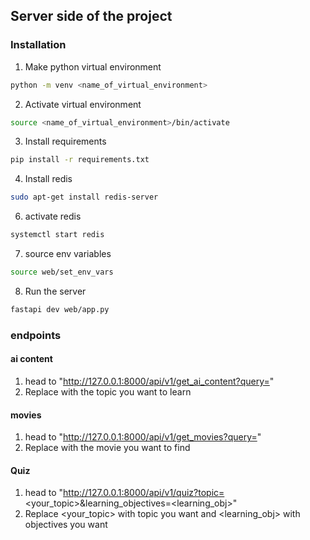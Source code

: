 ## Server side of the project
### Installation
1. Make python virtual environment
```bash
python -m venv <name_of_virtual_environment>
```
2. Activate virtual environment
```bash
source <name_of_virtual_environment>/bin/activate
```
3. Install requirements
```bash
pip install -r requirements.txt
```
4. Install redis
```bash
sudo apt-get install redis-server
```
6. activate redis
```bash
systemctl start redis
```
7. source env variables
```bash
source web/set_env_vars
```
8. Run the server
```bash
fastapi dev web/app.py
```
### endpoints
#### ai content
1. head to "http://127.0.0.1:8000/api/v1/get_ai_content?query=<query>"
2. Replace <query> with the topic you want to learn
#### movies
1. head to "http://127.0.0.1:8000/api/v1/get_movies?query=<query>"
2. Replace <query> with the movie you want to find
#### Quiz
1. head to "http://127.0.0.1:8000/api/v1/quiz?topic=<your_topic>&learning_objectives=<learning_obj>"
2. Replace <your_topic> with topic you want and <learning_obj> with objectives you want
